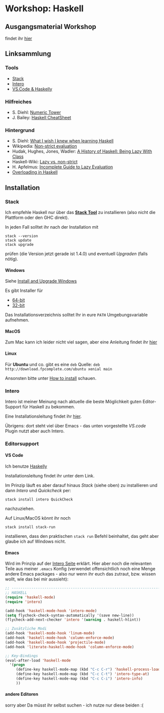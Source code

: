 # Workshop: Haskell

## Ausgangsmaterial Workshop
findet ihr [hier](./Workshop.md)


## Linksammlung

### Tools
- [Stack](https://docs.haskellstack.org/en/stable/README/)
- [Intero](https://haskell-lang.org/intero)
- [VS.Code & Haskelly](https://github.com/haskelly-dev/Haskelly)


### Hilfreiches
- S. Diehl: [Numeric Tower](http://dev.stephendiehl.com/hask/#numeric-tower)
- J. Bailey: [Haskell CheatSheet](http://blog.codeslower.com/static/CheatSheet.pdf)

### Hintergrund
- S. Diehl: [What I wish I knew when learning Haskell](http://dev.stephendiehl.com/hask/)
- Wikipedia: [Non-strict evaluation](https://en.wikipedia.org/wiki/Evaluation_strategy#Non-strict_evaluation)
- Hudak, Hughes, Jones, Wadler: [A History of Haskell: Being Lazy With Class](http://haskell.cs.yale.edu/wp-content/uploads/2011/02/history.pdf)
- Haskell-Wiki: [Lazy vs. non-strict](https://wiki.haskell.org/Lazy_vs._non-strict)
- H. Apfelmus:  [Incomplete Guide to Lazy Evaluation](https://hackhands.com/guide-lazy-evaluation-haskell/)
- [Overloading in Haskell](http://www.cse.chalmers.se/edu/year/2016/course/TDA452_Functional_Programming/lectures/OverloadingAndTypeClasses.html)

## Installation

### Stack
Ich empfehle Haskell nur über das [**Stack Tool**](https://docs.haskellstack.org/en/stable/README/) zu installieren
(also nicht die Plattform oder den GHC direkt).

In jeden Fall solltet ihr nach der Installation mit

```
stack --version
stack update
stack upgrade
```

prüfen (die Version jetzt gerade ist 1.4.0) und eventuell *Upgraden*
(falls nötig).

#### Windows
Siehe [Install and Upgrade Windows](https://docs.haskellstack.org/en/stable/install_and_upgrade/#windows)

Es gibt Installer für

- [64-bit](https://www.stackage.org/stack/windows-x86_64)
- [32-bit](https://www.stackage.org/stack/windows-i386)

Das Installationsverzeichnis solltet Ihr in eure `PATH` Umgebungsvariable 
aufnehmen.

#### MacOS
Zum Mac kann ich leider nicht viel sagen, aber eine
Anleitung findet ihr [hier](https://docs.haskellstack.org/en/stable/install_and_upgrade/#macos)

#### Linux
Für **Ubuntu** und co. gibt es eine `deb` Quelle: `deb http://download.fpcomplete.com/ubuntu xenial main`

Ansonsten bitte unter [How to install](https://docs.haskellstack.org/en/stable/README/#how-to-install)
schauen.

### Intero
Intero ist meiner Meinung nach aktuelle die beste Möglichkeit guten
Editor-Support für Haskell zu bekommen.

Eine Installationsleitung findet ihr [hier](https://haskell-lang.org/intero).

Übrigens: dort steht viel über Emacs - das unten vorgestellte *VS.code* Plugin
nutzt aber auch Intero.

### Editorsupport

#### VS Code
Ich benutze [Haskelly](https://marketplace.visualstudio.com/items?itemName=UCL.haskelly)

Installationsleitung findet ihr unter dem Link.

Im Prinzip läuft es aber darauf hinaus *Stack* (siehe oben) zu installieren
und dann *Intero* und *Quickcheck* per:

    stack install intero QuickCheck

nachzuziehen.

Auf Linux/MacOS könnt ihr noch

    stack install stack-run
    
installieren, dass den praktischen `stack run` Befehl beinhaltet,
das geht aber glaube ich auf Windows nicht.


#### Emacs
Wird im Prinzip auf der [Intero Seite](https://haskell-lang.org/intero) erklärt.
Hier aber noch die relevanten Teile aus meiner `.emacs` Konfig (verwendet 
offensichtlich noch eine Menge andere Emacs packages - also nur wenn ihr euch
das zutraut, bzw. wissen wollt, wie das bei mir aussieht):

```commonlisp
;; ----------------------------------------------------------------------
;; HASKELL
(require 'haskell-mode)
(require 'intero)

(add-hook 'haskell-mode-hook 'intero-mode)
(setq flycheck-check-syntax-automatically '(save new-line))
(flycheck-add-next-checker 'intero '(warning . haskell-hlint))

;; Zusätzliche Modi
(add-hook 'haskell-mode-hook 'linum-mode)
(add-hook 'haskell-mode-hook 'column-enforce-mode)
(add-hook 'haskell-mode-hook 'projectile-mode)
(add-hook 'literate-haskell-mode-hook 'column-enforce-mode)

;; Key-Bindings
(eval-after-load 'haskell-mode
  '(progn
     (define-key haskell-mode-map (kbd "C-c C-r") 'haskell-process-load-file)
     (define-key haskell-mode-map (kbd "C-c C-t") 'intero-type-at)
     (define-key haskell-mode-map (kbd "C-c C-i") 'intero-info)
     ))
```

#### andere Editoren
sorry aber Da müsst ihr selbst suchen - ich nutze nur diese beiden :(
